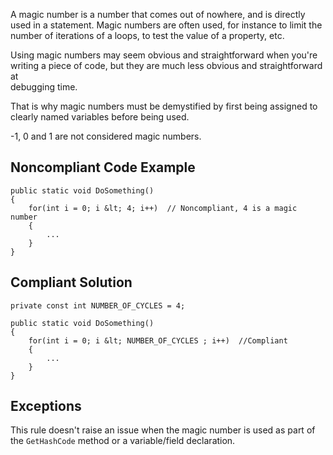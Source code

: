 
A magic number is a number that comes out of nowhere, and is directly used in a statement. Magic numbers are often used, for instance to limit the<br>number of iterations of a loops, to test the value of a property, etc.

Using magic numbers may seem obvious and straightforward when you're writing a piece of code, but they are much less obvious and straightforward at<br>debugging time.

That is why magic numbers must be demystified by first being assigned to clearly named variables before being used.

-1, 0 and 1 are not considered magic numbers.

## Noncompliant Code Example


    public static void DoSomething()
    {
        for(int i = 0; i &lt; 4; i++)  // Noncompliant, 4 is a magic number
        {
            ...
        }
    }


## Compliant Solution


    private const int NUMBER_OF_CYCLES = 4;
    
    public static void DoSomething()
    {
        for(int i = 0; i &lt; NUMBER_OF_CYCLES ; i++)  //Compliant
        {
            ...
        }
    }


## Exceptions

This rule doesn't raise an issue when the magic number is used as part of the `GetHashCode` method or a variable/field declaration.
